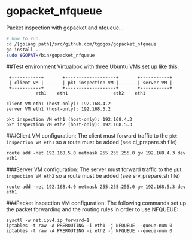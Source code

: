 # gopacket_nfqueue
Packet inspection with gopacket and nfqueue...

```bash
# how to run...
cd /[golang path]/src/github.com/tgogos/gopacket_nfqueue
go install .
sudo $GOPATH/bin/gopacket_nfqueue
```

##Test environment
Virtualbox with three Ubuntu VMs set up like this:
```
 +-----------+       +-------------------+       +-----------+
 | client VM |-------| pkt inspection VM |-------| server VM |
 +-----------+       +-------------------+       +-----------+
           eth1    eth1                 eth2    eth1

client VM eth1 (host-only): 192.168.4.2
server VM eth1 (host-only): 192.168.5.2

pkt inspection VM eth1 (host-only): 192.168.4.3
pkt inspection VM eth2 (host-only): 192.168.5.3
```
###Client VM configuration:
The client must forward traffic to the `pkt inspection VM eth1` so a route must be added (see cl_prepare.sh file)
```
route add -net 192.168.5.0 netmask 255.255.255.0 gw 192.168.4.3 dev eth1
```

###Server VM configuration:
The server must forward traffic to the `pkt inspection VM eth2` so a route must be added (see srv_prepare.sh file)
```
route add -net 192.168.4.0 netmask 255.255.255.0 gw 192.168.5.3 dev eth1
```

###Packet inspection VM configuration:
The following commands set up the packet forwarding and the routing rules in order to use NFQUEUE:
```
sysctl -w net.ipv4.ip_forward=1
iptables -t raw -A PREROUTING -i eth1 -j NFQUEUE --queue-num 0
iptables -t raw -A PREROUTING -i eth2 -j NFQUEUE --queue-num 0
```
